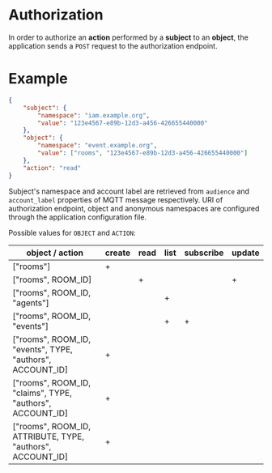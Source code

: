 # Authorization

In order to authorize an **action** performed by a **subject** to an **object**, the application
sends a `POST` request to the authorization endpoint.

# Example

```json
{
    "subject": {
        "namespace": "iam.example.org",
        "value": "123e4567-e89b-12d3-a456-426655440000"
    },
    "object": {
        "namespace": "event.example.org",
        "value": ["rooms", "123e4567-e89b-12d3-a456-426655440000"]
    },
    "action": "read"
}
```

Subject's namespace and account label are retrieved from `audience` and `account_label` properties
of MQTT message respectively. URI of authorization endpoint, object and anonymous namespaces
are configured through the application configuration file.

Possible values for `OBJECT` and `ACTION`:

| object / action                                            | create | read | list | subscribe | update
| ---------------------------------------------------------- | ------ | ---- | ---- | --------- | ----
| ["rooms"]                                                  | +      |      |      |           |
| ["rooms", ROOM_ID]                                         |        | +    |      |           | +
| ["rooms", ROOM_ID, "agents"]                               |        |      | +    |           |
| ["rooms", ROOM_ID, "events"]                               |        |      | +    | +         |
| ["rooms", ROOM_ID, "events", TYPE, "authors", ACCOUNT_ID]  | +      |      |      |           |
| ["rooms", ROOM_ID, "claims", TYPE, "authors", ACCOUNT_ID]  | +      |      |      |           |
| ["rooms", ROOM_ID, ATTRIBUTE, TYPE, "authors", ACCOUNT_ID] | +      |      |      |           |
